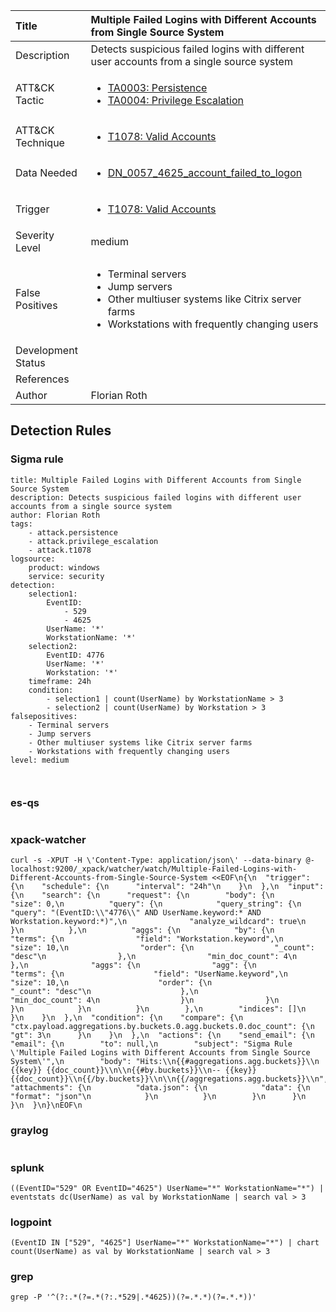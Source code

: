 | Title                | Multiple Failed Logins with Different Accounts from Single Source System                                                                                                                                                 |
|:---------------------|:------------------------------------------------------------------------------------------------------------------------------------------------------------|
| Description          | Detects suspicious failed logins with different user accounts from a single source system                                                                                                                                           |
| ATT&amp;CK Tactic    | <ul><li>[TA0003: Persistence](https://attack.mitre.org/tactics/TA0003)</li><li>[TA0004: Privilege Escalation](https://attack.mitre.org/tactics/TA0004)</li></ul>  |
| ATT&amp;CK Technique | <ul><li>[T1078: Valid Accounts](https://attack.mitre.org/techniques/T1078)</li></ul>                             |
| Data Needed          | <ul><li>[DN_0057_4625_account_failed_to_logon](../Data_Needed/DN_0057_4625_account_failed_to_logon.md)</li></ul>                                                         |
| Trigger              | <ul><li>[T1078: Valid Accounts](../Triggers/T1078.md)</li></ul>  |
| Severity Level       | medium                                                                                                                                                 |
| False Positives      | <ul><li>Terminal servers</li><li>Jump servers</li><li>Other multiuser systems like Citrix server farms</li><li>Workstations with frequently changing users</li></ul>                                                                  |
| Development Status   |                                                                                                                                                 |
| References           | <ul></ul>                                                          |
| Author               | Florian Roth                                                                                                                                                |


## Detection Rules

### Sigma rule

```
title: Multiple Failed Logins with Different Accounts from Single Source System
description: Detects suspicious failed logins with different user accounts from a single source system 
author: Florian Roth
tags:
    - attack.persistence
    - attack.privilege_escalation
    - attack.t1078
logsource:
    product: windows
    service: security
detection:
    selection1:
        EventID:
            - 529
            - 4625
        UserName: '*'
        WorkstationName: '*'
    selection2:
        EventID: 4776
        UserName: '*'
        Workstation: '*'
    timeframe: 24h 
    condition:
        - selection1 | count(UserName) by WorkstationName > 3
        - selection2 | count(UserName) by Workstation > 3
falsepositives:
    - Terminal servers
    - Jump servers
    - Other multiuser systems like Citrix server farms
    - Workstations with frequently changing users 
level: medium



```





### es-qs
    
```

```


### xpack-watcher
    
```
curl -s -XPUT -H \'Content-Type: application/json\' --data-binary @- localhost:9200/_xpack/watcher/watch/Multiple-Failed-Logins-with-Different-Accounts-from-Single-Source-System <<EOF\n{\n  "trigger": {\n    "schedule": {\n      "interval": "24h"\n    }\n  },\n  "input": {\n    "search": {\n      "request": {\n        "body": {\n          "size": 0,\n          "query": {\n            "query_string": {\n              "query": "(EventID:\\"4776\\" AND UserName.keyword:* AND Workstation.keyword:*)",\n              "analyze_wildcard": true\n            }\n          },\n          "aggs": {\n            "by": {\n              "terms": {\n                "field": "Workstation.keyword",\n                "size": 10,\n                "order": {\n                  "_count": "desc"\n                },\n                "min_doc_count": 4\n              },\n              "aggs": {\n                "agg": {\n                  "terms": {\n                    "field": "UserName.keyword",\n                    "size": 10,\n                    "order": {\n                      "_count": "desc"\n                    },\n                    "min_doc_count": 4\n                  }\n                }\n              }\n            }\n          }\n        },\n        "indices": []\n      }\n    }\n  },\n  "condition": {\n    "compare": {\n      "ctx.payload.aggregations.by.buckets.0.agg.buckets.0.doc_count": {\n        "gt": 3\n      }\n    }\n  },\n  "actions": {\n    "send_email": {\n      "email": {\n        "to": null,\n        "subject": "Sigma Rule \'Multiple Failed Logins with Different Accounts from Single Source System\'",\n        "body": "Hits:\\n{{#aggregations.agg.buckets}}\\n {{key}} {{doc_count}}\\n\\n{{#by.buckets}}\\n-- {{key}} {{doc_count}}\\n{{/by.buckets}}\\n\\n{{/aggregations.agg.buckets}}\\n",\n        "attachments": {\n          "data.json": {\n            "data": {\n              "format": "json"\n            }\n          }\n        }\n      }\n    }\n  }\n}\nEOF\n
```


### graylog
    
```

```


### splunk
    
```
((EventID="529" OR EventID="4625") UserName="*" WorkstationName="*") | eventstats dc(UserName) as val by WorkstationName | search val > 3
```


### logpoint
    
```
(EventID IN ["529", "4625"] UserName="*" WorkstationName="*") | chart count(UserName) as val by WorkstationName | search val > 3
```


### grep
    
```
grep -P '^(?:.*(?=.*(?:.*529|.*4625))(?=.*.*)(?=.*.*))'
```



